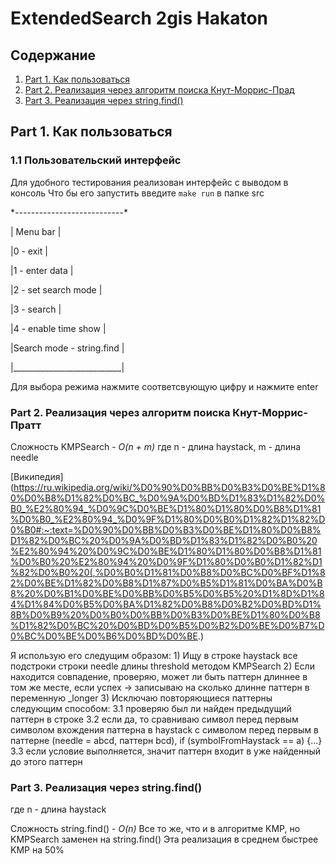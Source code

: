 # ExtendedSearch 2gis Hakaton

## Содержание
1. [Part 1. Как пользоваться](#1)
2. [Part 2. Реализация через алгоритм поиска Кнут-Моррис-Прад](#2)
3. [Part 3. Реализация через string.find()](#3)

## Part 1. Как пользоваться

<a name="1"> </a>

### 1.1 Пользовательский интерфейс
Для удобного тестирования реализован интерфейс с выводом в консоль
Что бы его запустить введите ```make run``` в папке src

\*---------------------------\*

|         Menu bar          |

|0 - exit                   |

|1 - enter data             |

|2 - set search mode        |

|3 - search                 |

|4 - enable time show       |

|Search mode - string.find  |

|___________________________|

Для выбора режима нажмите соответсвующую цифру и нажмите enter

### Part 2. Реализация через алгоритм поиска Кнут-Моррис-Пратт

<a name="2"> </a>

Сложность KMPSearch - *O(n + m)* где n - длина haystack, m - длина needle

[Википедия](https://ru.wikipedia.org/wiki/%D0%90%D0%BB%D0%B3%D0%BE%D1%80%D0%B8%D1%82%D0%BC_%D0%9A%D0%BD%D1%83%D1%82%D0%B0_%E2%80%94_%D0%9C%D0%BE%D1%80%D1%80%D0%B8%D1%81%D0%B0_%E2%80%94_%D0%9F%D1%80%D0%B0%D1%82%D1%82%D0%B0#:~:text=%D0%90%D0%BB%D0%B3%D0%BE%D1%80%D0%B8%D1%82%D0%BC%20%D0%9A%D0%BD%D1%83%D1%82%D0%B0%20%E2%80%94%20%D0%9C%D0%BE%D1%80%D1%80%D0%B8%D1%81%D0%B0%20%E2%80%94%20%D0%9F%D1%80%D0%B0%D1%82%D1%82%D0%B0%20(,%D0%B0%D1%81%D0%B8%D0%BC%D0%BF%D1%82%D0%BE%D1%82%D0%B8%D1%87%D0%B5%D1%81%D0%BA%D0%B8%20%D0%B1%D0%BE%D0%BB%D0%B5%D0%B5%20%D1%8D%D1%84%D1%84%D0%B5%D0%BA%D1%82%D0%B8%D0%B2%D0%BD%D1%8B%D0%B9%20%D0%B0%D0%BB%D0%B3%D0%BE%D1%80%D0%B8%D1%82%D0%BC%20%D0%BD%D0%B5%D0%B2%D0%BE%D0%B7%D0%BC%D0%BE%D0%B6%D0%BD%D0%BE.)

Я использую его следущим образом:
    1) Ищу в строке haystack все подстроки строки needle длины threshold методом KMPSearch
    2) Если находится совпадение, проверяю, может ли быть паттерн длиннее в том же месте, если успех -> записываю на сколько длинне паттерн в переменную _longer
    3) Исключаю повторяющиеся паттерны следующим способом:
        3.1 проверяю был ли найден предыдущий паттерн в строке
        3.2 если да, то сравниваю символ перед первым символом вхождения паттерна в haystack с символом перед первым в паттерне (needle = abcd, паттерн bcd), if (symbolFromHaystack == a) {...}
        3.3 если условие выполняется, значит паттерн входит в уже найденный до этого паттерн

### Part 3. Реализация через string.find()

<a name="3"> </a>

где n - длина haystack

Сложность string.find() - *O(n)*
Все то же, что и в алгоритме KMP, но KMPSearch заменен на string.find()
Эта реализация в среднем быстрее KMP на 50% 



